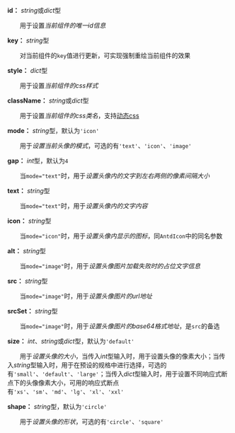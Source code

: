 **id：** *string*或*dict*型

　　用于设置*当前组件的唯一id信息*

**key：** *string*型

　　对当前组件的`key`值进行更新，可实现强制重绘当前组件的效果

**style：** *dict*型

　　用于设置*当前组件的css样式*

**className：** *string*或*dict*型

　　用于设置*当前组件的css类名*，支持[动态css](/advanced-classname)

**mode：** *string*型，默认为`'icon'`

　　用于*设置当前头像的模式*，可选的有`'text'`、`'icon'`、`'image'`

**gap：** *int*型，默认为`4`

　　当`mode="text"`时，用于*设置头像内的文字到左右两侧的像素间隔大小*

**text：** *string*型

　　当`mode="text"`时，用于*设置头像内的文字内容*

**icon：** *string*型

　　当`mode="icon"`时，用于*设置头像内显示的图标*，同`AntdIcon`中的同名参数

**alt：** *string*型

　　当`mode="image"`时，用于*设置头像图片加载失败时的占位文字信息*

**src：** *string*型

　　当`mode="image"`时，用于*设置头像图片的url地址*

**srcSet：** *string*型

　　当`mode="image"`时，用于*设置头像图片的base64格式地址*，是`src`的备选

**size：** *int*、*string*或*dict*型，默认为`'default'`

　　用于*设置头像的大小*，当传入*int*型输入时，用于设置头像的像素大小；当传入*string*型输入时，用于在预设的规格中进行选择，可选的有`'small'`、`'default'`、`'large'`；当传入*dict*型输入时，用于设置不同响应式断点下的头像像素大小，可用的响应式断点有`'xs'`、`'sm'`、`'md'`、`'lg'`、`'xl'`、`'xxl'`

**shape：** *string*型，默认为`'circle'`

　　用于*设置头像的形状*，可选的有`'circle'`、`'square'`